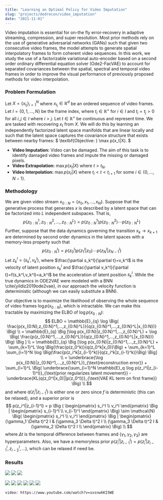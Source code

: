 ```yaml
---
title: "Learning an Optimal Policy for Video Imputation"
slug: "projects/dedrecon/video_imputation"
date: "2021-11-01"
---
```

Video imputation is essential for on-the fly error-recovery in adaptive streaming, compression, and super resolution. Most prior  methods rely on the use of generative adversarial networks (GANs) such that given two consecutive video frames, the model attempts to generate spatial interpolatory frames to form coherent video sequences.  In this work, we study the use of a factorizable variational auto-encoder based on a second order ordinary differential equation solver (Ode2-FacVAE) to account for separated covariances between the spatial, spectral and temporal video frames in order to improve the visual performance of previously proposed methods for video interpolation.


### Problem Formulation
Let  $X=\{x_{t_i}\}_{i=1}^N$ where $x_{t_i} \in \mathbb{R}^d$ be an ordered sequence of video frames. Let $I=\{0,1,...,N\}$ be the frame index, where $t_i \in \mathbb{R}^+$ for $i \in I$ and $t_i=t_j > 0$ for all $i,j \in I$ where $i > j$. Let $t \in \mathbb{R}^+$ be continuous and represent time. We are tasked with recovering $x_t$ from $X$. We will do this by learning an independently factorized latent space manifolds that are linear locally and such that the latent space captures the covariance structure that exists between nearby frames:
$ \textbf{Objective: } \max p(x_t|X). $

* **Video Imputation:** Video can be damaged. The aim of this task is to identify damaged video frames and impute the missing or damaged pixels.
* **Video Extrapolation:** $\max p(x_t|X)$ where $t > t_N$.
* **Video Interpolation:** $\max p(x_t|X)$ where $t_i < t < t_{i+1}$ for some $i \in \{0,...,N-1\}$.


### Methodology
We are given video stream $x_{0:N}=\{x_0,x_1,...,x_N\}$.  Suppose that the generative process that generates $x$ is described by a latent space that can be factorized into $L$ independent subspaces. That is,
$$
% p(x|z_{0:N}^1,z_{0:N}^2,...,z_{0:N}^L)=p(x|z_{0:N}^1)p(x|z_{0:N}^2)\cdots p(x|z_{0:N}^L)
p(z_{0:N}^1,z_{0:N}^2,...,z_{0:N}^L)=p(z_{0:N}^1)p(z_{0:N}^2)\cdots p(z_{0:N}^L)
$$
Further, suppose that the data dynamics governing the transition $x_k \to x_{k+1}$ are determined by second order dynamics in the latent spaces with a memory-less property such that
$$
p(z_{0:N}^l)=p(z_0^l)p(z_1^l|z_0)\cdots p(z_N^l|z_{N-1}^l)
$$
Let $z_k^l=(s_k^l,v_k^l)$, where $\frac{\partial s_k^l}{\partial t}=v_k^l$ is the velocity of latent position $s_k^l$ and $\frac{\partial v_k^l}{\partial t}=f(s_k^l,v_k^l)=a_k^l$ be the acceleration of latent position $s_k^l$.  While the true dynamics in ODE2VAE were modeled with a BNN \cite{yildiz2019ode2vae}, in our approach the velocity function is deterministic (although we can easily substitute a BNN).

Our objective is to maximize the likelihood of observing the whole sequence of video frames $\log p(x_{0:N})$, which is intractable. We can make this tractable by maximizing the ELBO of $\log p(x_{0:N})$:
$$
ELBO = \mathbb{E}_{q} \log \Big( \frac{p(x_{0:N},z_{0:N}^1,...,z_{0:N}^L)}{q(z_{0:N}^1,...,z_{0:N}^L|x_{0:N})} \Big) \\
= \mathbb{E}_{q} \Big [\log p(x_{0:N}|z_{0:N}^1,...,z_{0:N}^L) + \log \Big( \frac{p(z_{0:N}^1,...,z_{0:N}^L)}{q(z_{0:N}^1,...,z_{0:N}^L|x_{0:N})} \Big) \Big ] \\
= \mathbb{E}_{q} \Big [\log p(x_{0:N}|z_{0:N}^1,...,z_{0:N}^L) +
\sum_{k=1}^L \log \Big(\frac{p(z_0^k)}{q(z_0^k|x_0)}\Big) + \sum_{k=1}^L \sum_{i=1}^N \log \Big(\frac{p(z_i^k|z_{i-1}^k)}{q(z_i^k|z_{i-1}^k)}\Big)
\Big] \\
= \underbrace{\log p(x_{0:N}|z_{0:N}^1,...,z_{0:N}^L)}_{\text{reconstruction error}} + \sum_{l=1}^L \Big( \underbrace{\sum_{i=1}^N \mathbb{E}_q \log p(z_i^l|z_{i-1}^l)}_{\text{prior regularizes latent movement}} - \underbrace{KL(q(z_0^l|x_0)||p(z_0^l))}_{\text{VAE KL term on first frame}} \Big) \\
$$
and where $q(z_i^l|z_{i-1}^l)$ is either one or zero since $f$ is deterministic (this can be relaxed),
and a superior prior is
$$
p(z_i^l|z_{i-1}^l) = p \Big (
\begin{pmatrix}
s_i^l \\ v_i^l
\end{pmatrix}
\Big |
\begin{pmatrix}
s_{i-1}^l \\ v_{i-1}^l
\end{pmatrix}
\Big) \sim \mathcal{N} \Big(
\begin{pmatrix}
s_i^l \\ v_i^l
\end{pmatrix}
\Big |
\begin{pmatrix}
(\gamma_1 \Delta t)^2 I & (\gamma_3 \Delta t)^2 I \\
(\gamma_3 \Delta t)^2 I & (\gamma_2 \Delta t)^2 I \\
\end{pmatrix}
\Big) \\
$$
where $\Delta t$ is the temporal difference between frames and $\{\gamma_1, \gamma_2, \gamma_3\}$ are hyperparameters. Also, we have a memoryless prior $p(z_i^l|z_{i-1}^l)=p(z_i^l|z_{i-1}^l,z_{i-2}^l,...)$, which can be relaxed if need be.

### Results
![](https://i.imgur.com/zcZbUnZ.png)
![](https://i.imgur.com/W4nGOSe.png)
![](https://i.imgur.com/UjzSG7X.png)

![](https://i.imgur.com/GVR5Wwn.png)
![](https://i.imgur.com/yVsH2IK.png)
![](https://i.imgur.com/lqUzqUy.png)
![](https://i.imgur.com/yMoFLI4.png)
![](https://i.imgur.com/Os1nUPw.png)
![](https://i.imgur.com/xODUubq.jpg)

`video: https://www.youtube.com/watch?v=sxsnwkKISWE`

